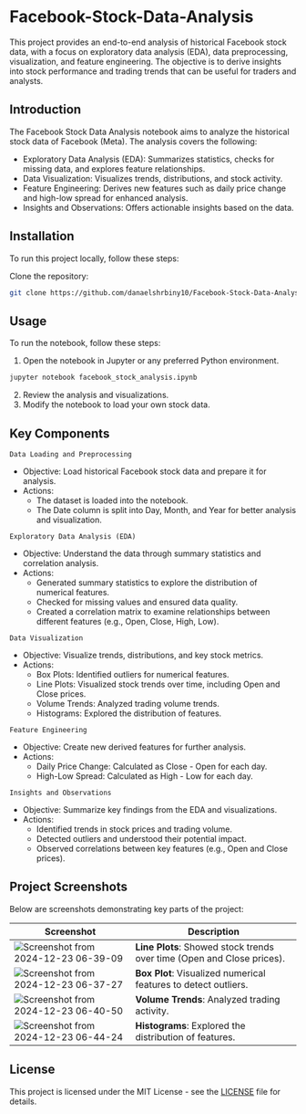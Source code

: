 # Facebook-Stock-Data-Analysis

This project provides an end-to-end analysis of historical Facebook stock data, with a focus on exploratory data analysis (EDA), data preprocessing, visualization, and feature engineering. The objective is to derive insights into stock performance and trading trends that can be useful for traders and analysts.

## Introduction
The Facebook Stock Data Analysis notebook aims to analyze the historical stock data of Facebook (Meta). The analysis covers the following:

- Exploratory Data Analysis (EDA): Summarizes statistics, checks for missing data, and explores feature relationships.
- Data Visualization: Visualizes trends, distributions, and stock activity.
- Feature Engineering: Derives new features such as daily price change and high-low spread for enhanced analysis.
- Insights and Observations: Offers actionable insights based on the data.

## Installation
To run this project locally, follow these steps:

Clone the repository:

```bash
git clone https://github.com/danaelshrbiny10/Facebook-Stock-Data-Analysis.git
```
## Usage
To run the notebook, follow these steps:

1. Open the notebook in Jupyter or any preferred Python environment.

```bash
jupyter notebook facebook_stock_analysis.ipynb
```
2. Review the analysis and visualizations.
3. Modify the notebook to load your own stock data.

## Key Components

`Data Loading and Preprocessing`
- Objective: Load historical Facebook stock data and prepare it for analysis.
- Actions:
    - The dataset is loaded into the notebook.
    - The Date column is split into Day, Month, and Year for better analysis and visualization.

`Exploratory Data Analysis (EDA)`
- Objective: Understand the data through summary statistics and correlation analysis.
- Actions:
    - Generated summary statistics to explore the distribution of numerical features.
    - Checked for missing values and ensured data quality.
    - Created a correlation matrix to examine relationships between different features (e.g., Open, Close, High, Low).
      
`Data Visualization`
- Objective: Visualize trends, distributions, and key stock metrics.
- Actions:
    - Box Plots: Identified outliers for numerical features.
    - Line Plots: Visualized stock trends over time, including Open and Close prices.
    - Volume Trends: Analyzed trading volume trends.
    - Histograms: Explored the distribution of features.

`Feature Engineering`
- Objective: Create new derived features for further analysis.
- Actions:
    - Daily Price Change: Calculated as Close - Open for each day.
    - High-Low Spread: Calculated as High - Low for each day.

`Insights and Observations`
- Objective: Summarize key findings from the EDA and visualizations.
- Actions:
    - Identified trends in stock prices and trading volume.
    - Detected outliers and understood their potential impact.
    - Observed correlations between key features (e.g., Open and Close prices).
 
## Project Screenshots

Below are screenshots demonstrating key parts of the project:

| Screenshot | Description |
|------------|-------------|
| ![Screenshot from 2024-12-23 06-39-09](https://github.com/user-attachments/assets/0f49387c-b0d4-4415-83e6-83919c6bbab9) | **Line Plots**: Showed stock trends over time (Open and Close prices).|
| ![Screenshot from 2024-12-23 06-37-27](https://github.com/user-attachments/assets/461dc885-97b5-4c12-8c12-df218ee0e0f8) | **Box Plot**: Visualized numerical features to detect outliers.|
| ![Screenshot from 2024-12-23 06-40-50](https://github.com/user-attachments/assets/58df6d34-047a-44d7-8dc4-2002794ad45c) | **Volume Trends**: Analyzed trading activity.|
| ![Screenshot from 2024-12-23 06-44-24](https://github.com/user-attachments/assets/9b1fda94-93cc-4730-8870-af1beadb2c83) | **Histograms**: Explored the distribution of features.|


## License
This project is licensed under the MIT License - see the [LICENSE](./LICENSE) file for details.
